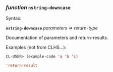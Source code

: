 ### <em>function</em> <strong>`nstring-downcase`</strong>

Syntax:

<strong>`nstring-downcase`</strong> <em>parameters</em> => <em>return-type</em>

Documentation of parameters and return-results.

Examples (not from CLHS...):

```lisp
CL-USER> (example-code 'a 'b 'c)

'return-result
```
